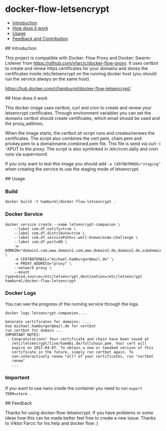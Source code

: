 docker-flow-letsencrypt
==================

* [Introduction](#introduction)
* [How does it work](#how-does-it-work)
* [Usage](#usage)
* [Feedback and Contribution](#feedback-and-contribution)

## Introduction

This project is compatible with Docker: Flow Proxy and Docker: Swarm-Listener from https://github.com/vfarcic/docker-flow-proxy.
It uses certbot to create and renew https certificates for your domains and stores the certificates inside /etc/letsencrypt on the running docker host (you should run the service always on the same host).

https://hub.docker.com/r/hamburml/docker-flow-letsencrypt/

## How does it work

This docker image uses certbot, curl and cron to create and renew your letsencrypt certificates.
Through environment variables you can set the domains certbot should create certificates, which email should be used and the proxy_address.

When the image starts, the certbot.sh script runs and creates/renews the certificates. The script also combines the cert.pem, chain.pem and privkey.pem to a domainname.combined.pem file. This file is send via curl -i -XPUT to the proxy.
The script is also symlinked in /etc/cron.daily and cron runs via supervisord.

If you only want to test this image you should add ```-e CERTBOTMODE="staging"``` when creating the service to use the staging mode of letsencrypt.

## Usage

### Build
```
docker build -t hamburml/docker-flow-letsencrypt .
```

### Docker Service

```
docker service create --name letsencrypt-companion \
    --label com.df.notify=true \
    --label com.df.distribute=true \
    --label com.df.servicePath=/.well-known/acme-challenge \
    --label com.df.port=80 \
    -e DOMAIN="domain1.com,www.domain1.com,www.domain2.de,domain2.de,subdomain.domain2.de" \
    -e CERTBOTEMAIL="michael.hamburger@mail.de" \
    -e PROXY_ADDRESS="proxy" \
    --network proxy \
    --mount type=bind,source=/etc/letsencrypt,destination=/etc/letsencrypt hamburml/docker-flow-letsencrypt
```

### Docker Logs

You can see the progress of the running service through the logs.

```
docker logs letsencrypt-companion....

Generate certificates for domains: ....
Use michael.hamburger@mail.de for certbot
run certbot for domain ...
IMPORTANT NOTES:
 - Congratulations! Your certificate and chain have been saved at
   /etc/letsencrypt/live/haembi.de/fullchain.pem. Your cert will
   expire on 2017-04-07. To obtain a new or tweaked version of this
   certificate in the future, simply run certbot again. To
   non-interactively renew *all* of your certificates, run "certbot
   renew"
   ...
```
### Importent

If you want to use nano inside the container you need to run ```export TERM=xterm ```.

## Feedback

Thanks for using docker-flow-letsencrypt. If you have problems or some ideas how this can be made better feel free to create a new issue. Thanks to Viktor Farcic for his help and docker flow :)
